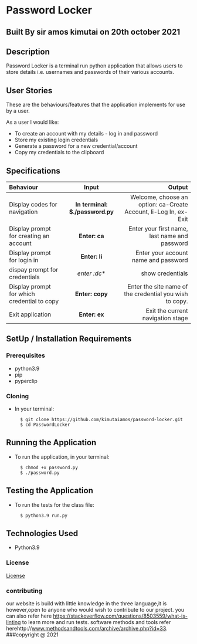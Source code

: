 # Password Locker

## Built By sir amos kimutai on 20th october 2021

## Description
Password Locker is a terminal run python application that allows users to store details i.e. usernames and passwords of their various accounts.

## User Stories
These are the behaviours/features that the application implements for use by a user.

As a user I would like:
* To create an account with my details - log in and password
* Store my existing login credentials
* Generate a password for a new credential/account
* Copy my credentials to the clipboard

## Specifications
| Behaviour | Input | Output |
| :---------------- | :---------------: | ------------------: |
| Display codes for navigation | **In terminal: $./password.py** | Welcome, choose an option: ca-Create Account, li-Log In, ex-Exit |
| Display prompt for creating an account | **Enter: ca** | Enter your first name, last name and password |
| Display prompt for login in | **Enter: li** | Enter your account name and password |
|dispay prompt for credentials|*enter :dc**|show credentials|
| Display prompt for which credential to copy | **Enter: copy** | Enter the site name of the credential you wish to copy. |
| Exit application | **Enter: ex** | Exit the current navigation stage |
## SetUp / Installation Requirements
### Prerequisites
* python3.9
* pip
* pyperclip


### Cloning
* In your terminal:
        
        $ git clone https://github.com/kimutaiamos/password-locker.git
        $ cd PasswordLocker

## Running the Application
* To run the application, in your terminal:

        $ chmod +x password.py
        $ ./password.py
        
## Testing the Application
* To run the tests for the class file:

        $ python3.9 run.py
        
## Technologies Used
* Python3.9
### License
[License](./license)
### contributing
our website is build with little knowledge in the three language,it is however,open to anyone who would wish to contribute to our project.
you can also refer here https://stackoverflow.com/questions/8503559/what-is-linting to learn more and run tests.
software methods and tools refer herehttp://www.methodsandtools.com/archive/archive.php?id=33.
###copyright @ 2021

